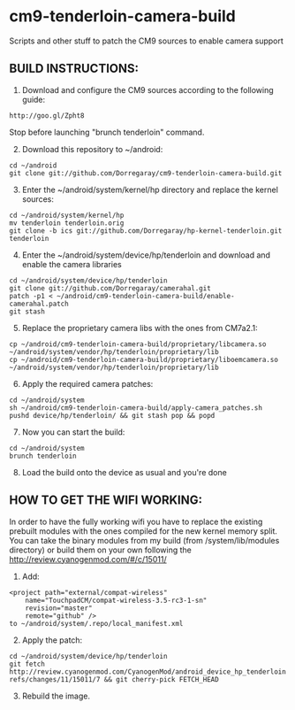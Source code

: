 cm9-tenderloin-camera-build
===========================

Scripts and other stuff to patch the CM9 sources to enable camera support


BUILD INSTRUCTIONS:
-----

1. Download and configure the CM9 sources according to the following guide:
```
http://goo.gl/Zpht8
```
Stop before launching "brunch tenderloin" command.


2. Download this repository to ~/android:
```
cd ~/android
git clone git://github.com/Dorregaray/cm9-tenderloin-camera-build.git
```


3. Enter the ~/android/system/kernel/hp directory and replace the kernel sources:
```
cd ~/android/system/kernel/hp
mv tenderloin tenderloin.orig
git clone -b ics git://github.com/Dorregaray/hp-kernel-tenderloin.git tenderloin
```


4. Enter the ~/android/system/device/hp/tenderloin and download and enable the
camera libraries
```
cd ~/android/system/device/hp/tenderloin
git clone git://github.com/Dorregaray/camerahal.git
patch -p1 < ~/android/cm9-tenderloin-camera-build/enable-camerahal.patch
git stash
```


5. Replace the proprietary camera libs with the ones from CM7a2.1:
```
cp ~/android/cm9-tenderloin-camera-build/proprietary/libcamera.so ~/android/system/vendor/hp/tenderloin/proprietary/lib
cp ~/android/cm9-tenderloin-camera-build/proprietary/liboemcamera.so ~/android/system/vendor/hp/tenderloin/proprietary/lib
```


6. Apply the required camera patches:
```
cd ~/android/system
sh ~/android/cm9-tenderloin-camera-build/apply-camera_patches.sh
pushd device/hp/tenderloin/ && git stash pop && popd
```


7. Now you can start the build:
```
cd ~/android/system
brunch tenderloin
```

8. Load the build onto the device as usual and you're done


HOW TO GET THE WIFI WORKING:
-----

In order to have the fully working wifi you have to replace the existing prebuilt modules
with the ones compiled for the new kernel memory split.
You can take the binary modules from my build (from /system/lib/modules directory)
or build them on your own following the http://review.cyanogenmod.com/#/c/15011/

1. Add:
```
<project path="external/compat-wireless"
	name="TouchpadCM/compat-wireless-3.5-rc3-1-sn"
	revision="master"
	remote="github" />
to ~/android/system/.repo/local_manifest.xml
```

2. Apply the patch:
```
cd ~/android/system/device/hp/tenderloin
git fetch http://review.cyanogenmod.com/CyanogenMod/android_device_hp_tenderloin refs/changes/11/15011/7 && git cherry-pick FETCH_HEAD
```

3. Rebuild the image.
